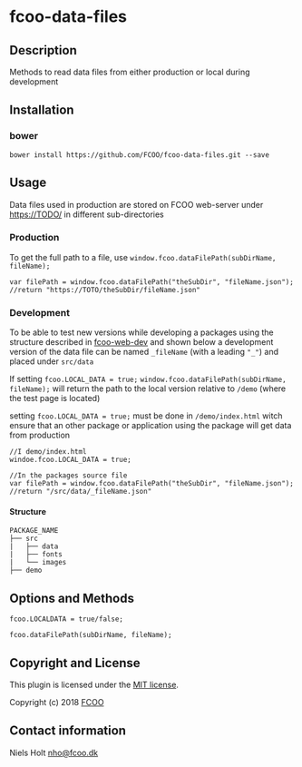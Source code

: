 # fcoo-data-files
>


## Description
Methods to read data files from either production or local during development

## Installation
### bower
`bower install https://github.com/FCOO/fcoo-data-files.git --save`

## Usage

Data files used in production are stored on FCOO web-server under [https://TODO/]() in different sub-directories

### Production
To get the full path to a file, use `window.fcoo.dataFilePath(subDirName, fileName);` 

    var filePath = window.fcoo.dataFilePath("theSubDir", "fileName.json"); //return "https://TOTO/theSubDir/fileName.json"

### Development
To be able to test new versions while developing a packages using the structure described in [fcoo-web-dev](https://github.com/FCOO/fcoo-web-dev) and shown below a development version of the data file can be named `_fileName` (with a leading `"_"`) and placed under `src/data`

If setting `fcoo.LOCAL_DATA = true;` `window.fcoo.dataFilePath(subDirName, fileName);` will return the path to the local version relative to `/demo` (where the test page is located)

setting `fcoo.LOCAL_DATA = true;` must be done in `/demo/index.html` witch ensure that an other package or application using the package will get data from production
    
    //I demo/index.html
    windoe.fcoo.LOCAL_DATA = true;

    //In the packages source file
    var filePath = window.fcoo.dataFilePath("theSubDir", "fileName.json"); //return "/src/data/_fileName.json"

#### Structure 
    PACKAGE_NAME
    ├── src
    |   ├── data
    |   ├── fonts
    |   └── images
    ├── demo


## Options and Methods
    fcoo.LOCALDATA = true/false;

    fcoo.dataFilePath(subDirName, fileName);



## Copyright and License
This plugin is licensed under the [MIT license](https://github.com/FCOO/fcoo-data-files/LICENSE).

Copyright (c) 2018 [FCOO](https://github.com/FCOO)

## Contact information

Niels Holt nho@fcoo.dk
